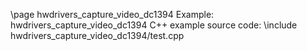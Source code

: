 \page hwdrivers_capture_video_dc1394 Example: hwdrivers_capture_video_dc1394
C++ example source code:
\include hwdrivers_capture_video_dc1394/test.cpp
